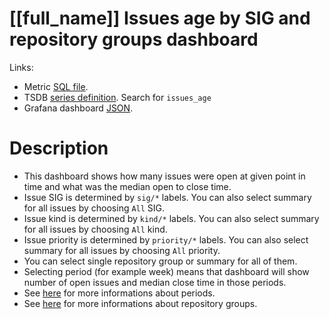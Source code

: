 <h1 id="kubernetes-dashboard">[[full_name]] Issues age by SIG and repository groups dashboard</h1>
<p>Links:</p>
<ul>
<li>Metric <a href="https://github.com/cncf/devstats/blob/master/metrics/kubernetes/issues_age.sql" target="_blank">SQL file</a>.</li>
<li>TSDB <a href="https://github.com/cncf/devstats/blob/master/metrics/kubernetes/metrics.yaml" target="_blank">series definition</a>. Search for <code>issues_age</code></li>
<li>Grafana dashboard <a href="https://github.com/cncf/devstats/blob/master/grafana/dashboards/kubernetes/issues-age-by-sig-and-repository-groups.json" target="_blank">JSON</a>.</li>
</ul>
<h1 id="description">Description</h1>
<ul>
<li>This dashboard shows how many issues were open at given point in time and what was the median open to close time.</li>
<li>Issue SIG is determined by <code>sig/*</code> labels. You can also select summary for all issues by choosing <code>All</code> SIG.</li>
<li>Issue kind is determined by <code>kind/*</code> labels. You can also select summary for all issues by choosing <code>All</code> kind.</li>
<li>Issue priority is determined by <code>priority/*</code> labels. You can also select summary for all issues by choosing <code>All</code> priority.</li>
<li>You can select single repository group or summary for all of them.</li>
<li>Selecting period (for example week) means that dashboard will show number of open issues and median close time in those periods.</li>
<li>See <a href="https://github.com/cncf/devstats/blob/master/docs/periods.md" target="_blank">here</a> for more informations about periods.</li>
<li>See <a href="https://github.com/cncf/devstats/blob/master/docs/repository_groups.md" target="_blank">here</a> for more informations about repository groups.</li>
</ul>
